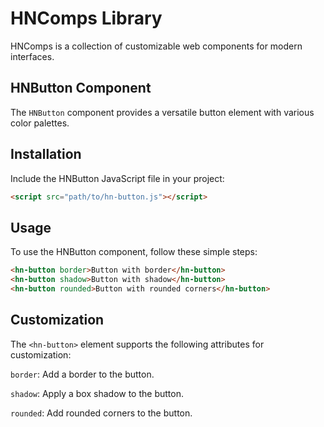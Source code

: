 # HNComps Library

HNComps is a collection of customizable web components for modern interfaces.

## HNButton Component

The `HNButton` component provides a versatile button element with various color palettes.

## Installation

Include the HNButton JavaScript file in your project:

```html
<script src="path/to/hn-button.js"></script>
```

## Usage

To use the HNButton component, follow these simple steps:

```html
<hn-button border>Button with border</hn-button>
<hn-button shadow>Button with shadow</hn-button>
<hn-button rounded>Button with rounded corners</hn-button>
```

## Customization

The `<hn-button>` element supports the following attributes for customization:

`border`: Add a border to the button.

`shadow`: Apply a box shadow to the button.

`rounded`: Add rounded corners to the button.
